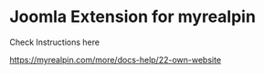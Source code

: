 # Joomla Extension for myrealpin

Check Instructions here

https://myrealpin.com/more/docs-help/22-own-website